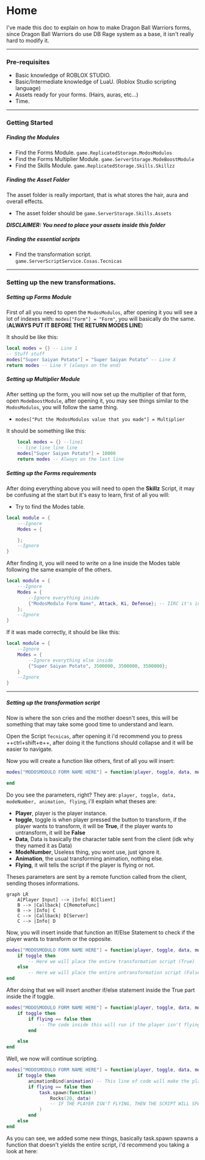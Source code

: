 # Home
I've made this doc to explain on how to make Dragon Ball Warriors forms, since Dragon Ball Warriors do use DB Rage system as a base, it isn't really hard to modify it.

---
### **Pre-requisites**
* Basic knowledge of ROBLOX STUDIO.
* Basic/Intermediate knowledge of LuaU. (Roblox Studio scripting language)
* Assets ready for your forms. (Hairs, auras, etc...)
* Time.

---
### **Getting Started**

##### **Finding the Modules**
* Find the Forms Module. `game.ReplicatedStorage.ModosModulos`
* Find the Forms Multiplier Module. `game.ServerStorage.ModeBoostModule`
* Find the Skills Module. `game.ReplicatedStorage.Skills.Skillzz`

##### **Finding the Asset Folder**
The asset folder is really important, that is what stores the hair, aura and overall effects.

* The asset folder should be `game.ServerStorage.Skills.Assets`

***DISCLAIMER: You need to place your assets inside this folder***

##### **Finding the essential scripts**
* Find the transformation script. `game.ServerScriptService.Cosas.Tecnicas`

---
### Setting up the new transformations.
##### **Setting up Forms Module**

First of all you need to open the `ModosModulos`, after opening it you will see a lot of indexes with: `modes["Form"] = "Form"`, you will basically do the same. (**ALWAYS PUT IT BEFORE THE RETURN MODES LINE**)

It should be like this:
```lua title="ModosModulos"
local modes = {} -- Line 1
-- Stuff stuff
modes["Super Saiyan Potato"] = "Super Saiyan Potato" -- Line X
return modes -- Line Y (always on the end)
```

##### **Setting up Multiplier Module**

After setting up the form, you will now set up the multiplier of that form, open `ModeBoostModule`, after opening it, you may see things similar to the `ModosModulos`, you will follow the same thing.

* ``modes["Put the ModosModulos value that you made"] = Multiplier``

It should be something like this:

```lua title="ModeBoostModule"
    local modes = {} --line1
    -- line line line line
    modes["Super Saiyan Potato"] = 10000
    return modes -- Always on the last line
```

##### **Setting up the Forms requirements**
After doing everything above you will need to open the **Skillz** Script, it may be confusing at the start but it's easy to learn, first of all you will:

* Try to find the Modes table.
```lua title="Skillz"
local module = {
    ---Ignore
    Modes = {

    };
    --Ignore
}
```

After finding it, you will need to write on a line inside the Modes table following the same example of the others.

```lua title="Skillz"
local module = {
    ---Ignore
    Modes = {
        --Ignore everything inside
        {"ModosModulo Form Name", Attack, Ki, Defense}; -- IIRC it's in that order, you will put down numbers that are the forms requirement.
    };
    --Ignore
}
```

If it was made correctly, it should be like this:

```lua title="Skillz"
local module = {
    --Ignore
    Modes = {
        --Ignore everything else inside
        {"Super Saiyan Potato", 3500000, 3500000, 3500000};
    }
    --Ignore
}
```

---
##### **Setting up the transformation script**
Now is where the son cries and the mother doesn't sees, this will be something that may take some good time to understand and learn.

Open the Script ``Tecnicas``, after opening it i'd recommend you to press ++ctrl+shift+e++, after doing it the functions should collapse and it will be easier to navigate.

Now you will create a function like others, first of all you will insert:

```lua title="Tecnicas"
modes["MODOSMODULO FORM NAME HERE"] = function(player, toggle, data, modeNumber, animation, flying)

end
```

Do you see the parameters, right? They are: ``player, toggle, data, modeNumber, animation, flying``, i'll explain what theses are:

* **Player**, player is the player instance.
* **toggle**, toggle is when player pressed the button to transform, if the player wants to transform, it will be **True**, if the player wants to untransform, it will be **False**
* **Data**, Data is basically the character table sent from the client (idk why they named it as Data)
* **ModeNumber**, Useless thing, you wont use, just ignore it.
* **Animation**, the usual transforming animation, nothing else.
* **Flying**, it will tells the script if the player is flying or not.

Theses parameters are sent by a remote function called from the client, sending thoses informations.

```mermaid
graph LR
    A[Player Input] --> |Info| B[Client]
    B --> |Callback| C[RemoteFunc]
    B --> |Info| C
    C --> |Callback| D[Server]
    C --> |Info| D    
```


Now, you will insert inside that function an If/Else Statement to check if the player wants to transform or the opposite.

```lua title="Tecnicas"
modes["MODOSMODULO FORM NAME HERE"] = function(player, toggle, data, modeNumber, animation, flying)
    if toggle then
        -- Here we will place the entire transformation script (True)
    else
        -- Here we will place the entire untransformation script (False)
end
```

After doing that we will insert another if/else statement inside the True part inside the if toggle.

```lua title="Tecnicas"
modes["MODOSMODULO FORM NAME HERE"] = function(player, toggle, data, modeNumber, animation, flying)
    if toggle then
        if flying == false then
            -- The code inside this will run if the player isn't flying while transforming, useful if you want to place some ground effects.
        end

    else
end

```

Well, we now will continue scripting.

```lua title="Tecnicas"
modes["MODOSMODULO FORM NAME HERE"] = function(player, toggle, data, modeNumber, animation, flying)
    if toggle then
        animationBind(animation) -- This line of code will make the player start doing the charge animation to transform. (Optional)
        if flying == false then
            task.spawn(function()
                Rocks(20, data)
                -- IF THE PLAYER ISN'T FLYING, THEN THE SCRIPT WILL SPAWN A FUNCTION (That won't yield the entire script) WHICH SPAWN ROCKS! (Optional)
            )
        end
    else
end
```

As you can see, we added some new things, basically task.spawn spawns a function that doesn't yields the entire script, i'd recommend you taking a look at here: 
